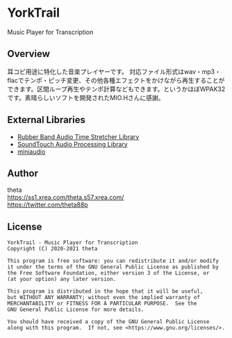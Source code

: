 # YorkTrail
Music Player for Transcription

## Overview
耳コピ用途に特化した音楽プレイヤーです。  対応ファイル形式はwav・mp3・flacでテンポ・ピッチ変更、その他各種エフェクトをかけながら再生することができます。区間ループ再生やテンポ計算などもできます。というかほぼWPAK32です。素晴らしいソフトを開発されたMIO.Hさんに感謝。

## External Libraries
* [Rubber Band Audio Time Stretcher Library](https://hg.sr.ht/~breakfastquay/rubberband/)  
* [SoundTouch Audio Processing Library](https://codeberg.org/soundtouch/soundtouch)
* [miniaudio](https://github.com/mackron/miniaudio)
 
## Author
theta  
<https://ss1.xrea.com/theta.s57.xrea.com/>  
<https://twitter.com/theta88p>
 
## License
    YorkTrail - Music Player for Transcription
    Copyright (C) 2020-2021 theta

    This program is free software: you can redistribute it and/or modify
    it under the terms of the GNU General Public License as published by
    the Free Software Foundation, either version 3 of the License, or
    (at your option) any later version.

    This program is distributed in the hope that it will be useful,
    but WITHOUT ANY WARRANTY; without even the implied warranty of
    MERCHANTABILITY or FITNESS FOR A PARTICULAR PURPOSE.  See the
    GNU General Public License for more details.

    You should have received a copy of the GNU General Public License
    along with this program.  If not, see <https://www.gnu.org/licenses/>.
